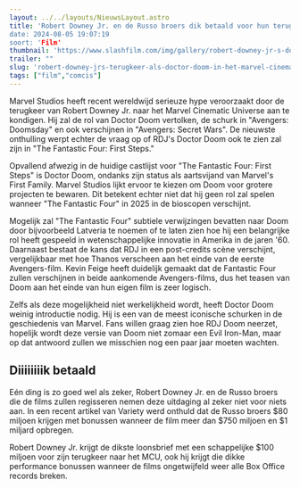 ```yaml
---
layout: ../../layouts/NieuwsLayout.astro
title: 'Robert Downey Jr. en de Russo broers dik betaald voor hun terugkeer"
date: 2024-08-05 19:07:19
soort: 'Film'
thumbnail: 'https://www.slashfilm.com/img/gallery/robert-downey-jr-s-doctor-doom-could-make-his-debut-sooner-than-marvel-fans-think/intro-1722450525.jpg'
trailer: ""
slug: 'robert-downey-jrs-terugkeer-als-doctor-doom-in-het-marvel-cinematic-universe'
tags: ["film","comcis"]
---
```


Marvel Studios heeft recent wereldwijd serieuze hype veroorzaakt door de terugkeer van Robert Downey Jr. naar het Marvel Cinematic Universe aan te kondigen. Hij zal de rol van Doctor Doom vertolken, de schurk in "Avengers: Doomsday" en ook verschijnen in "Avengers: Secret Wars". De nieuwste onthulling werpt echter de vraag op of RDJ's Doctor Doom ook te zien zal zijn in "The Fantastic Four: First Steps."

Opvallend afwezig in de huidige castlijst voor "The Fantastic Four: First Steps" is Doctor Doom, ondanks zijn status als aartsvijand van Marvel's First Family. Marvel Studios lijkt ervoor te kiezen om Doom voor grotere projecten te bewaren. Dit betekent echter niet dat hij geen rol zal spelen wanneer "The Fantastic Four" in 2025 in de bioscopen verschijnt.

Mogelijk zal "The Fantastic Four" subtiele verwijzingen bevatten naar Doom door bijvoorbeeld Latveria te noemen of te laten zien hoe hij een belangrijke rol heeft gespeeld in wetenschappelijke innovatie in Amerika in de jaren '60. Daarnaast bestaat de kans dat RDJ in een post-credits scène verschijnt, vergelijkbaar met hoe Thanos verscheen aan het einde van de eerste Avengers-film. Kevin Feige heeft duidelijk gemaakt dat de Fantastic Four zullen verschijnen in beide aankomende Avengers-films, dus het teasen van Doom aan het einde van hun eigen film is zeer logisch.

Zelfs als deze mogelijkheid niet werkelijkheid wordt, heeft Doctor Doom weinig introductie nodig. Hij is een van de meest iconische schurken in de geschiedenis van Marvel. Fans willen graag zien hoe RDJ Doom neerzet, hopelijk wordt deze versie van Doom niet zomaar een Evil Iron-Man, maar op dat antwoord zullen  we misschien nog een paar jaar moeten wachten.

## Diiiiiiiik betaald

Eén ding is zo goed wel als zeker, Robert Downey Jr. en de Russo broers die de films zullen regisseren nemen deze uitdaging al zeker niet voor niets aan. In een recent artikel van Variety werd onthuld dat de Russo broers $80 miljoen krijgen met bonussen wanneer de film meer dan $750 miljoen en $1 miljard opbregen. 

Robert Downey Jr. krijgt de dikste loonsbrief met een schappelijke $100 miljoen voor zijn terugkeer naar het MCU, ook hij krijgt die dikke performance bonussen wanneer de films ongetwijfeld weer alle Box Office records breken.